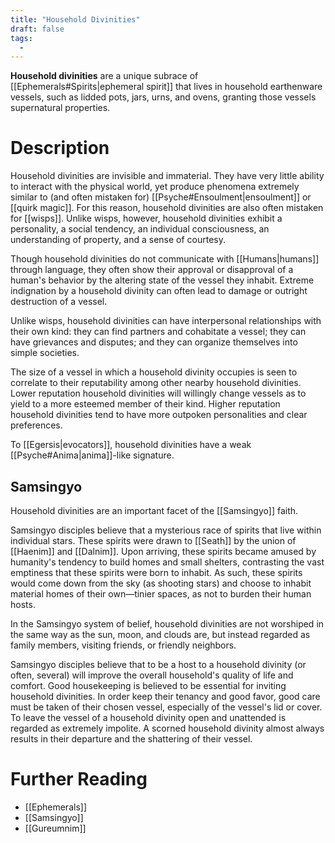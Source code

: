 ```yaml
---
title: "Household Divinities"
draft: false
tags:
  - 
---
```


**Household divinities** are a unique subrace of [[Ephemerals#Spirits|ephemeral spirit]] that lives in household earthenware vessels, such as lidded pots, jars, urns, and ovens, granting those vessels supernatural properties.

# Description
Household divinities are invisible and immaterial. They have very little ability to interact with the physical world, yet produce phenomena extremely similar to (and often mistaken for) [[Psyche#Ensoulment|ensoulment]] or [[quirk magic]]. For this reason, household divinities are also often mistaken for [[wisps]]. Unlike wisps, however, household divinities exhibit a personality, a social tendency, an individual consciousness, an understanding of property, and a sense of courtesy. 

Though household divinities do not communicate with [[Humans|humans]] through language, they often show their approval or disapproval of a human's behavior by the altering state of the vessel they inhabit. Extreme indignation by a household divinity can often lead to damage or outright destruction of a vessel.

Unlike wisps, household divinities can have interpersonal relationships with their own kind: they can find partners and cohabitate a vessel; they can have grievances and disputes; and they can organize themselves into simple societies.

The size of a vessel in which a household divinity occupies is seen to correlate to their reputability among other nearby household divinities. Lower reputation household divinities will willingly change vessels as to yield to a more esteemed member of their kind. Higher reputation household divinities tend to have more outpoken personalities and clear preferences.

To [[Egersis|evocators]], household divinities have a weak [[Psyche#Anima|anima]]-like signature.

## Samsingyo
Household divinities are an important facet of the [[Samsingyo]] faith.

Samsingyo disciples believe that a mysterious race of spirits that live within individual stars. These spirits were drawn to [[Seath]] by the union of [[Haenim]] and [[Dalnim]]. Upon arriving, these spirits became amused by humanity's tendency to build homes and small shelters, contrasting the vast emptiness that these spirits were born to inhabit. As such, these spirits would come down from the sky (as shooting stars) and choose to inhabit material homes of their own—tinier spaces, as not to burden their human hosts. 

In the Samsingyo system of belief, household divinities are not worshiped in the same way as the sun, moon, and clouds are, but instead regarded as family members, visiting friends, or friendly neighbors. 

Samsingyo disciples believe that to be a host to a household divinity (or often, several) will improve the overall household's quality of life and comfort. Good housekeeping is believed to be essential for inviting household divinities. In order keep their tenancy and good favor, good care must be taken of their chosen vessel, especially of the vessel's lid or cover. To leave the vessel of a household divinity open and unattended is regarded as extremely impolite. A scorned household divinity almost always results in their departure and the shattering of their vessel.

# Further Reading
- [[Ephemerals]]
- [[Samsingyo]]
- [[Gureumnim]]
